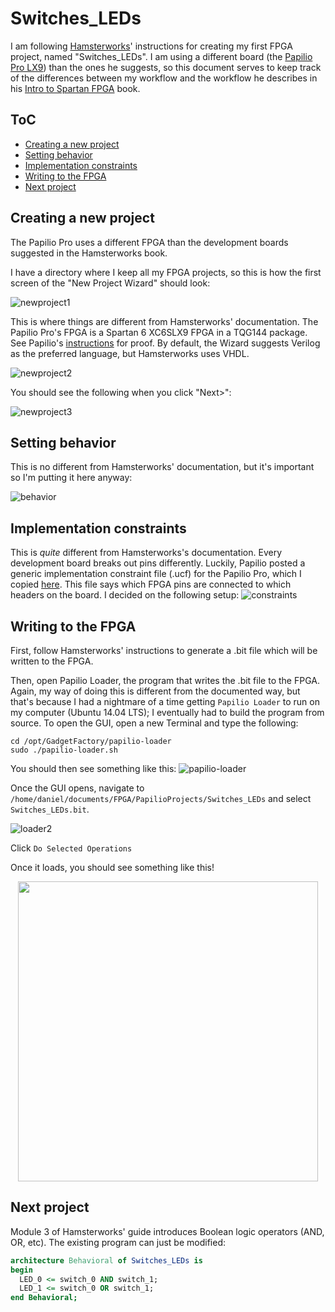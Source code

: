 # Switches_LEDs

I am following [Hamsterworks](http://hamsterworks.co.nz/mediawiki/index.php/Main_Page)' instructions for creating my first FPGA project, named "Switches_LEDs". I am using a different board (the [Papilio Pro LX9](http://papilio.gadgetfactory.net/index.php?n=Papilio.PapilioPro)) than the ones he suggests, so this document serves to keep track of the differences between my workflow and the workflow he describes in his [Intro to Spartan FPGA](https://github.com/hamsternz/IntroToSpartanFPGABook/blob/master/IntroToSpartanFPGABook.pdf) book.

## ToC
- [Creating a new project](#creating-a-new-project)
- [Setting behavior](#setting-behavior)
- [Implementation constraints](#implementation-constraints)
- [Writing to the FPGA](#writing-to-the-fpga)
- [Next project](#next-project)

## Creating a new project
The Papilio Pro uses a different FPGA than the development boards suggested in the Hamsterworks book.

I have a directory where I keep all my FPGA projects, so this is how the first screen of the "New Project Wizard" should look:

![newproject1](/PapilioProjects/Switches_LEDs/images/switches_LEDs_screenshot1.png)

This is where things are different from Hamsterworks' documentation. The Papilio Pro's FPGA is a Spartan 6 XC6SLX9 FPGA in a TQG144 package. See Papilio's [instructions](http://papilio.cc/index.php?n=Papilio.GettingStartedISE) for proof. By default, the Wizard suggests Verilog as the preferred language, but Hamsterworks uses VHDL.

![newproject2](/PapilioProjects/Switches_LEDs/images/switches_LEDs_screenshot2.png)

You should see the following when you click "Next>":

![newproject3](/PapilioProjects/Switches_LEDs/images/switches_LEDs_screenshot3.png)

## Setting behavior
This is no different from Hamsterworks' documentation, but it's important so I'm putting it here anyway:

![behavior](/PapilioProjects/Switches_LEDs/images/behavioral.png)

## Implementation constraints
This is _quite_ different from Hamsterworks's documentation. Every development board breaks out pins differently. Luckily, Papilio posted a generic implementation constraint file (.ucf) for the Papilio Pro, which I copied [here](/PapilioProjects/BPC3011-Papilio_Pro-general.ucf).
This file says which FPGA pins are connected to which headers on the board. I decided on the following setup:
![constraints](/PapilioProjects/Switches_LEDs/images/constraints.png)

## Writing to the FPGA
First, follow Hamsterworks' instructions to generate a .bit file which will be written to the FPGA.

Then, open Papilio Loader, the program that writes the .bit file to the FPGA. Again, my way of doing this is different from the documented way, but that's because I had a nightmare of a time getting `Papilio Loader` to run on my computer (Ubuntu 14.04 LTS); I eventually had to build the program from source. To open the GUI, open a new Terminal and type the following:
```
cd /opt/GadgetFactory/papilio-loader
sudo ./papilio-loader.sh
```

You should then see something like this:
![papilio-loader](/PapilioProjects/Switches_LEDs/images/start_papilio-loader_screenshot.png)

Once the GUI opens, navigate to `/home/daniel/documents/FPGA/PapilioProjects/Switches_LEDs` and select `Switches_LEDs.bit`.

![loader2](/PapilioProjects/Switches_LEDs/images/loader2.png)

Click `Do Selected Operations`

Once it loads, you should see something like this!

<p img align="center">
  <a href="/PapilioProjects/Switches_LEDs/videos/helloFPGA.gif"><img align="center" src="https://raw.githubusercontent.com/dlynch7/FPGAstuff/master/PapilioProjects/Switches_LEDs/videos/helloFPGA.gif" width="480" ></a>
</p>

## Next project
Module 3 of Hamsterworks' guide introduces Boolean logic operators (AND, OR, etc). The existing program can just be modified:

```vhdl
architecture Behavioral of Switches_LEDs is
begin
  LED_0 <= switch_0 AND switch_1;
  LED_1 <= switch_0 OR switch_1;
end Behavioral;
```
